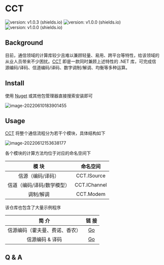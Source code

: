 # CCT

![version: v1.0.3 (shields.io)](https://img.shields.io/badge/version-v1.0.3-green) ![version: v1.0.0 (shields.io)](https://img.shields.io/badge/.net-v6.0-orange) ![version: v1.0.0 (shields.io)](https://img.shields.io/badge/License-MIT-blue)

## Background

目前，通信领域的计算库较少且难以兼顾轻量、易用、跨平台等特性，给该领域的从业人员带来不少困扰。[CCT](https://github.com/Redns/CCT) 即是一款同时兼顾上述特性的 .NET 库，可完成信源编码/译码、信道编码/译码、数字调制/解调、均衡等多种运算。

## Install

使用 [Nuget](https://www.nuget.org/packages/CCT/1.0.1) 或其他包管理器直接搜索安装即可

![image-20220610183901455](http://imagebed.krins.cloud/api/image/X680NBZ2.png)

## Usage

[CCT](https://github.com/Redns/CCT) 将整个通信流程分为若干个模块，具体结构如下

![image-20220612153638177](http://imagebed.krins.cloud/api/image/LHL4L8FR.png)

各个模块的计算方法均位于对应的命名空间下

|           模 块            |   命名空间   |
| :------------------------: | :----------: |
|     信源（编码/译码）      | CCT.ISource  |
| 信道（编码/译码/数学模型） | CCT.IChannel |
|         调制/解调          |  CCT.Modem   |

该仓库也包含了大量示例程序

|             简 介              |                            链 接                             |
| :----------------------------: | :----------------------------------------------------------: |
| 信源编码（霍夫曼、费诺、香农） | [Go](https://github.com/Redns/CCT/tree/master/test/SourceEncoding) |
|        信源编码 & 译码         | [Go](https://github.com/Redns/CCT/tree/master/test/SourceEncodingAndDecoding) |

## Q & A

